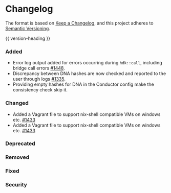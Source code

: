 # Changelog
The format is based on [Keep a Changelog](https://keepachangelog.com/en/1.0.0/),
and this project adheres to [Semantic Versioning](https://semver.org/spec/v2.0.0.html).

{{ version-heading }}

### Added

- Error log output added for errors occurring during `hdk::call`, including bridge call errors [#1448](https://github.com/holochain/holochain-rust/pull/1448).
- Discrepancy between DNA hashes are now checked and reported to the user through logs [#1335](https://github.com/holochain/holochain-rust/pull/1335).
- Providing empty hashes for DNA in the Conductor config make the consistency check skip it.

### Changed

- Added a Vagrant file to support nix-shell compatible VMs on windows etc. [#1433](https://github.com/holochain/holochain-rust/pull/1433)
- Added a Vagrant file to support nix-shell compatible VMs on windows etc. [#1433](https://github.com/holochain/holochain-rust/pull/1433)

### Deprecated

### Removed

### Fixed

### Security
